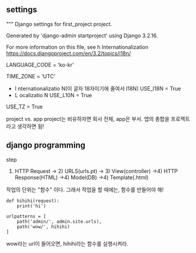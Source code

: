 ## settings

"""
Django settings for first_project project.

Generated by 'django-admin startproject' using Django 3.2.16.

For more information on this file, see
h
 Internationalization
 https://docs.djangoproject.com/en/3.2/topics/i18n/

LANGUAGE_CODE = 'ko-kr'

TIME_ZONE = 'UTC'

 * I nternationalizatio N(이 글자 18자이기에 줄여서 I18N) 
USE_I18N = True
 *  L ocalizatio N
USE_L10N = True

USE_TZ = True

 project vs. app
 project는 비유하자면 회사 전체, app은 부서. 앱의 총합을 프로젝트라고 생각하면 됨!



## django programming

step

1) HTTP Request -> 2) URLS(urls.pt) -> 3) View(controller)
   ->4) HTTP Response(HTML)
   ->4) Model(DB)
   ->4) Template(<filename>.html)

작업의 단위는 "함수" 이다.
그래서 작업을 할 때에는, 함수를 만들어야 해!

```
def hihihi(request):
    print('hi')

urlpatterns = [
    path('admin/', admin.site.urls),
    path('wow/', hihihi)
]
```

wow라는 url이 들어오면, hihihi라는 함수를 실행시켜라.